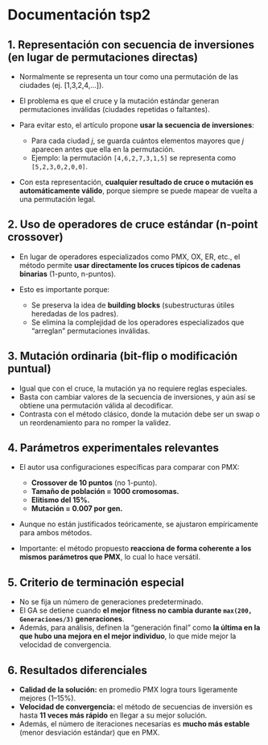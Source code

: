 # Documentación tsp2

## 1. Representación con **secuencia de inversiones** (en lugar de permutaciones directas)

* Normalmente se representa un tour como una permutación de las ciudades (ej. \[1,3,2,4,...]).
* El problema es que el cruce y la mutación estándar generan permutaciones inválidas (ciudades repetidas o faltantes).
* Para evitar esto, el artículo propone **usar la secuencia de inversiones**:

  * Para cada ciudad *j*, se guarda cuántos elementos mayores que *j* aparecen antes que ella en la permutación.
  * Ejemplo: la permutación `[4,6,2,7,3,1,5]` se representa como `[5,2,3,0,2,0,0]`.
* Con esta representación, **cualquier resultado de cruce o mutación es automáticamente válido**, porque siempre se puede mapear de vuelta a una permutación legal.

## 2. **Uso de operadores de cruce estándar (n-point crossover)**

* En lugar de operadores especializados como PMX, OX, ER, etc., el método permite **usar directamente los cruces típicos de cadenas binarias** (1-punto, n-puntos).
* Esto es importante porque:

  * Se preserva la idea de **building blocks** (subestructuras útiles heredadas de los padres).
  * Se elimina la complejidad de los operadores especializados que “arreglan” permutaciones inválidas.

## 3. **Mutación ordinaria (bit-flip o modificación puntual)**

* Igual que con el cruce, la mutación ya no requiere reglas especiales.
* Basta con cambiar valores de la secuencia de inversiones, y aún así se obtiene una permutación válida al decodificar.
* Contrasta con el método clásico, donde la mutación debe ser un swap o un reordenamiento para no romper la validez.

## 4. **Parámetros experimentales relevantes**

* El autor usa configuraciones específicas para comparar con PMX:

  * **Crossover de 10 puntos** (no 1-punto).
  * **Tamaño de población = 1000 cromosomas.**
  * **Elitismo del 15%.**
  * **Mutación = 0.007 por gen.**
* Aunque no están justificados teóricamente, se ajustaron empíricamente para ambos métodos.
* Importante: el método propuesto **reacciona de forma coherente a los mismos parámetros que PMX**, lo cual lo hace versátil.

## 5. **Criterio de terminación especial**

* No se fija un número de generaciones predeterminado.
* El GA se detiene cuando **el mejor fitness no cambia durante `max(200, Generaciones/3)` generaciones**.
* Además, para análisis, definen la “generación final” como **la última en la que hubo una mejora en el mejor individuo**, lo que mide mejor la velocidad de convergencia.

## 6. **Resultados diferenciales**

* **Calidad de la solución:** en promedio PMX logra tours ligeramente mejores (1–15%).
* **Velocidad de convergencia:** el método de secuencias de inversión es hasta **11 veces más rápido** en llegar a su mejor solución.
* Además, el número de iteraciones necesarias es **mucho más estable** (menor desviación estándar) que en PMX.
